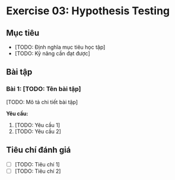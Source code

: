 # Exercise 03: Hypothesis Testing

## Mục tiêu
- [TODO: Định nghĩa mục tiêu học tập]
- [TODO: Kỹ năng cần đạt được]

## Bài tập

### Bài 1: [TODO: Tên bài tập]
[TODO: Mô tả chi tiết bài tập]

**Yêu cầu:**
1. [TODO: Yêu cầu 1]
2. [TODO: Yêu cầu 2]

## Tiêu chí đánh giá
- [ ] [TODO: Tiêu chí 1]
- [ ] [TODO: Tiêu chí 2]
